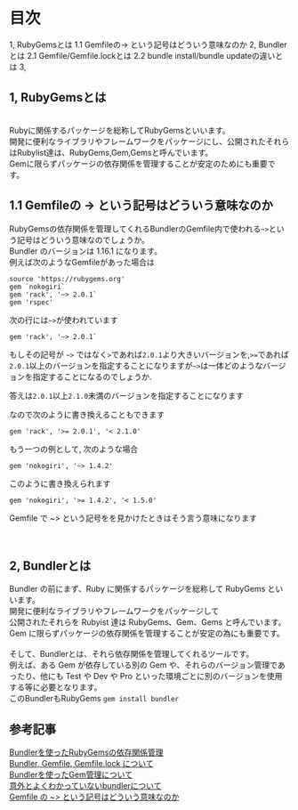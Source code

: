 
# 目次

1, RubyGemsとは
  1.1 Gemfileの-> という記号はどういう意味なのか
2, Bundlerとは
  2.1 Gemfile/Gemfile.lockとは
  2.2 bundle install/bundle updateの違いとは
3, 





## 1, RubyGemsとは
<br>
Rubyに関係するパッケージを総称してRubyGemsといいます。<br>
開発に便利なライブラリやフレームワークをパッケージにし、公開されたそれらはRubylist達は、RubyGems,Gem,Gemsと呼んでいます。<br>
Gemに限らずパッケージの依存関係を管理することが安定のためにも重要です。<br>





## 1.1 Gemfileの -> という記号はどういう意味なのか

RubyGemsの依存関係を管理してくれるBundlerのGemfile内で使われる`~>`という記号はどういう意味なのでしょうか。<br>
Bundler のバージョンは 1.16.1 になります。<br>
例えば次のようなGemfileがあった場合は <br>
```
source 'https://rubygems.org'
gem `nokogiri`
gem 'rack', '~> 2.0.1`
gem 'rspec'
```

次の行には`~>`が使われています

```
gem 'rack', '~> 2.0.1`
```
もしその記号が `~>` ではなく`>`であれば`2.0.1`より大きいバージョンを,`>=`であれば`2.0.1`以上のバージョンを指定することになりますが`~>`は一体どのようなバージョンを指定することになるのでしょうか.<br>


答えは`2.0.1`以上`2.1.0`未満のバージョンを指定することになります<br>


なので次のように書き換えることもできます<br>

```
gem 'rack', '>= 2.0.1', '< 2.1.0'
```

もう一つの例として, 次のような場合<br>


```
gem 'nokogiri', '~> 1.4.2'
```

このように書き換えられます<br>

```
gem 'nokogiri', '>= 1.4.2', '< 1.5.0'
```

Gemfile で ~> という記号をを見かけたときはそう言う意味になります<br>






<br>


## 2, Bundlerとは
Bundler の前にまず、Ruby に関係するパッケージを総称して RubyGems といいます。<br>
開発に便利なライブラリやフレームワークをパッケージして<br>
公開されたそれらを Rubyist 達は RubyGems、Gem、Gems と呼んでいます。<br>
Gem に限らずパッケージの依存関係を管理することが安定の為にも重要です。<br>
<br>
そして、Bundlerとは、それら依存関係を管理してくれるツールです。<br>
例えば、ある Gem が依存している別の Gem や、それらのバージョン管理であったり、他にも Test や Dev や Pro といった環境ごとに別のバージョンを使用する等に必要となります。<br>
このBundlerもRubyGems
`
gem install bundler
`









## 参考記事


<a href="https://qiita.com/sumyapp/items/6843ceebbbfc09a2b6ac">Bundlerを使ったRubyGemsの依存関係管理</a> <br>
<a href="https://qiita.com/tsubasakat/items/169833d4c8baf79e1b52">Bundler, Gemfile, Gemfile.lock について</a> <br>
<a href="https://qiita.com/mochikichi321/items/ee0b7133524816f73e60">Bundlerを使ったGem管理について</a>  <br>
<a href="https://nishinatoshiharu.com/about-bundler/">意外とよくわかっていないbundlerについて</a> <br>
<a href="https://yu8mada.com/2018/04/22/what-does-tilde-greater-than-sign-mean-in-gemfile/">Gemfile の ~> という記号はどういう意味なのか</a> <br>
<a href=""></a>
<a href=""></a>
